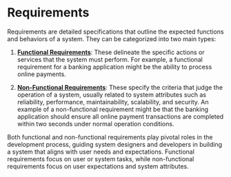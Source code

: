 # Requirements

Requirements are detailed specifications that outline the expected functions and behaviors of a system. They can be categorized into two main types:

1. **[Functional Requirements](/glossary/functional-requirement.md)**: These delineate the specific actions or services that the system must perform. For example, a functional requirement for a banking application might be the ability to process online payments.

2. **[Non-Functional Requirements](/glossary/non-functional-requirement.md)**: These specify the criteria that judge the operation of a system, usually related to system attributes such as reliability, performance, maintainability, scalability, and security. An example of a non-functional requirement might be that the banking application should ensure all online payment transactions are completed within two seconds under normal operation conditions.

Both functional and non-functional requirements play pivotal roles in the development process, guiding system designers and developers in building a system that aligns with user needs and expectations. Functional requirements focus on user or system tasks, while non-functional requirements focus on user expectations and system attributes.